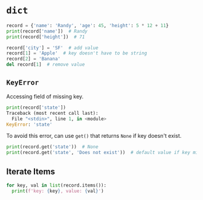 # `dict`

```python
record = {'name': 'Randy', 'age': 45, 'height': 5 * 12 + 11}
print(record['name'])  # Randy
print(record['height'])  # 71

record['city'] = 'SF'  # add value
record[1] = 'Apple'  # key doesn't have to be string
record[2] = 'Banana'
del record[1]  # remove value
```

## `KeyError`

Accessing field of missing key.

```python
print(record['state'])
Traceback (most recent call last):
  File "<stdin>", line 1, in <module>
KeyError: 'state'
```

To avoid this error, can use `get()` that returns `None` if key doesn't exist.

```python
print(record.get('state'))  # None
print(record.get('state', 'Does not exist'))  # default value if key missing
```

## Iterate Items

```python
for key, val in list(record.items()):
  print(f'key: {key}, value: {val}')
```
